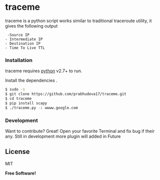 # traceme



traceme is a python script works similar to traditional traceroute utility, it gives the following output

     -Source IP
    - Intermediate IP
    - Destination IP
    - Time To Live TTL 

### Installation

traceme requires [python](https://python.org/) v2.7+ to run.

Install the dependencies .

```sh
$ sudo -s
$ git clone https://github.com/prabhudeva17/traceme.git
$ cd traceme
$ pip install scapy
$ ./traceme.py -i wwww.google.com
```


### Development

Want to contribute? Great!
Open your favorite Terminal and fix bug if their any.
Still in development more plugin will added in Future

License
----

MIT


**Free Software!**

